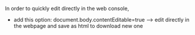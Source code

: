 In order to quickly edit directly in the web console,
- add this option: document.body.contentEditable=true --> edit directly in the webpage and save as html to download new one